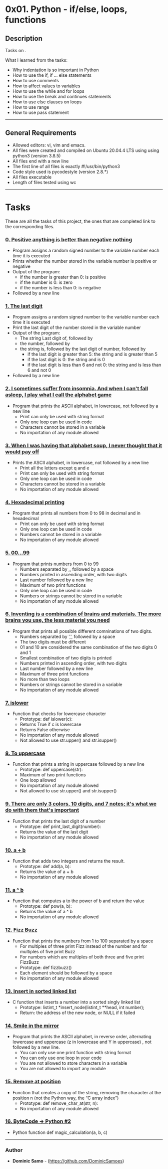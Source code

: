 # 0x01. Python - if/else, loops, functions

## Description

Tasks on .

What I learned from the tasks:

* Why indentation is so important in Python
* How to use the if, if ... else statements
* How to use comments
* How to affect values to variables
* How to use the while and for loops
* How to use the break and continues statements
* How to use else clauses on loops
* How to use range
* How to use pass statement

---

## General Requirements
* Allowed editors: vi, vim and emacs.
* All files were created and compiled on Ubuntu 20.04.4 LTS using using python3 (version 3.8.5)
* All files end with a new line
* The first line of all files is exactly #!/usr/bin/python3
* Code style used is pycodestyle (version 2.8.*)
* All files executable
* Length of files tested using wc

---

# Tasks

These are all the tasks of this project, the ones that are completed link to the corresponding files.

### [0. Positive anything is better than negative nothing ](./0-positive_or_negative.py)
* Program assigns a random signed number to the variable number each time it is executed
* Prints whether the number stored in the variable number is positive or negative
* Output of the program:
  - if the number is greater than 0: is positive
  - if the number is 0: is zero
  - if the number is less than 0: is negative
* Followed by a new line


### [1. The last digit](./1-last_digit.py)
* Program assigns a random signed number to the variable number each time it is executed
* Print the last digit of the number stored in the variable number
* Output of the program:
	- The string Last digit of, followed by
	- the number, followed by
	- the string is, followed by the last digit of number, followed by
		+ if the last digit is greater than 5: the string and is greater than 5
		+ if the last digit is 0: the string and is 0
		+ if the last digit is less than 6 and not 0: the string and is less than 6 and not 0
* Followed by a new line 

### [2. I sometimes suffer from insomnia. And when I can't fall asleep, I play what I call the alphabet game](./2-print_alphabet.py)
* Program that prints the ASCII alphabet, in lowercase, not followed by a new line
	- Print can only be used with string format
	- Only one loop can be used in code
	- Characters cannot be stored in a variable
	- No importation of any module allowed

### [3. When I was having that alphabet soup, I never thought that it would pay off](./3-print_alphabt.py)
* Prints the ASCII alphabet, in lowercase, not followed by a new line
	- Print all the letters except q and e
	- Print can only be used with string format
	- Only one loop can be used in code
	- Characters cannot be stored in a variable
	- No importation of any module allowed

### [4. Hexadecimal printing](./4-print_hexa.py)
* Program that prints all numbers from 0 to 98 in decimal and in hexadecimal
	- Print can only be used with string format
	- Only one loop can be used in code
	- Numbers cannot be stored in a variable
	- No importation of any module allowed

### [5. 00...99](./5-print_comb2.py)
* Program that prints numbers from 0 to 99
	- Numbers  separated by ,, followed by a space
	- Numbers printed in ascending order, with two digits
	- Last number  followed by a new line
	- Maximum of two print functions
	- Only one loop can be used in code
	- Numbers or strings cannot be stored in a variable
	- No importation of any module allowed


### [6. Inventing is a combination of brains and materials. The more brains you use, the less material you need](./6-print_comb3.py)
* Program that prints all possible different comninations of two digits.
	- Numbers separated by ',', followed by a space 
	- The two digits must be different
	- 01 and 10 are considered the same combination of the two digits 0 and 1
	- Smallest combination of two digits is printed
	- Numbers printed in ascending order, with two digits
	- Last number followed by a new line
	- Maximum of three print functions
	- No more than two loops
	- Numbers or strings cannot be stored in a variable
	- No importation of any module allowed


### [7. islower](./7-islower.py)
* Function  that checks for lowercase character
	- Prototype: def islower(c):
	- Returns True if c is lowercase
	- Returns False otherwise
	- No importation of any module allowed
	- Not allowed to use str.upper() and str.isupper()



### [8. To uppercase](./8-uppercase.py)
* Function that prints a string in uppercase followed by a new line
	- Prototype: def uppercase(str):
	- Maximum of two print functions
	- One loop allowed 
	- No importation of any module allowed
	- Not allowed to use str.upper() and str.isupper()


### [9. There are only 3 colors, 10 digits, and 7 notes; it's what we do with them that's important](./9-print_last_digit.py)
* Function that prints the last digit of a number
	- Prototype: def print_last_digit(number):
	- Returns the value of the last digit
	- No importation of any module allowed


### [10. a + b](./10-add.py)
* Function that adds two integers and returns the result.
	- Prototype: def add(a, b):
	- Returns the value of a + b
	- No importation of any module allowed



### [11. a ^ b](./11-pow.py)
* Function that computes a to the power of b and return the value
	- Prototype: def pow(a, b):
	- Returns the value of a ^ b
	- No importation of any module allowed 



### [12. Fizz Buzz](./12-fizzbuzz.py)
* Function that prints the numbers from 1 to 100 separated by a space
	- For multiples of three print Fizz instead of the number and for multiples of five print Buzz
	- For numbers which are multiples of both three and five print FizzBuzz
	- Prototype: def fizzbuzz()
	- Each element should be followed by a space
	- No importation of any module allowed 


### [13. Insert in sorted linked list](./13-insert_number.c)
* C function that  inserts a number into a sorted singly linked list
	- Prototype: listint_t *insert_node(listint_t **head, int number);
	- Return: the address of the new node, or NULL if it failed


### [14. Smile in the mirror](./100-print_tebahpla.py)
* Program that prints the ASCII alphabet, in reverse order, alternating lowercase and uppercase (z in lowercase and Y in uppercase) , not followed by a new line.
	- You can only use one print function with string format
	- You can only use one loop in your code
	- You are not allowed to store characters in a variable
	- You are not allowed to import any module


### [15. Remove at position](./101-remove_char_at.py)
* Function that creates a copy of the string, removing the character at the position n (not the Python way, the “C array index”)
	- Prototype: def remove_char_at(str, n):
	- No importation of any module allowed


### [16. ByteCode -> Python #2](./102-magic_calculation.py)
* Python function def magic_calculation(a, b, c)

	
---

### Author
* **Dominic Samo** - (https://github.com/DominicSamoes)
